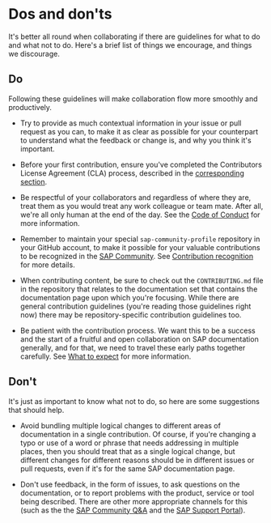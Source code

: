 # Dos and don'ts

It's better all round when collaborating if there are guidelines for what to do and what not to do. Here's a brief list of things we encourage, and things we discourage.

## Do

Following these guidelines will make collaboration flow more smoothly and productively.

- Try to provide as much contextual information in your issue or pull request as you can, to make it as clear as possible for your counterpart to understand what the feedback or change is, and why you think it's important.

- Before your first contribution, ensure you've completed the Contributors License Agreement (CLA) process, described in the [corresponding section](cla.md).

- Be respectful of your collaborators and regardless of where they are, treat them as you would treat any work colleague or team mate. After all, we're all only human at the end of the day. See the [Code of Conduct](code-of-conduct.md) for more information.

- Remember to maintain your special `sap-community-profile` repository in your GitHub account, to make it possible for your valuable contributions to be recognized in the [SAP Community][sap-community]. See [Contribution recognition](recognition.md) for more details.

- When contributing content, be sure to check out the `CONTRIBUTING.md` file in the repository that relates to the documentation set that contains the documentation page upon which you're focusing. While there are general contribution guidelines (you're reading those guidelines right now) there may be repository-specific contribution guidelines too.

- Be patient with the contribution process. We want this to be a success and the start of a fruitful and open collaboration on SAP documentation generally, and for that, we need to travel these early paths together carefully. See [What to expect](what-to-expect.md) for more information.

## Don't

It's just as important to know what not to do, so here are some suggestions that should help.

- Avoid bundling multiple logical changes to different areas of documentation in a single contribution. Of course, if you're changing a typo or use of a word or phrase that needs addressing in multiple places, then you should treat that as a single logical change, but different changes for different reasons should be in different issues or pull requests, even if it's for the same SAP documentation page.

- Don't use feedback, in the form of issues, to ask questions on the documentation, or to report problems with the product, service or tool being described. There are other more appropriate channels for this (such as the  the [SAP Community Q&A][sap-community-q&a] and the [SAP Support Portal][sap-support-portal]).



[sap-support-portal]: https://support.sap.com/
[sap-community-q&a]: https://answers.sap.com/
[sap-community]: https://community.sap.com/
